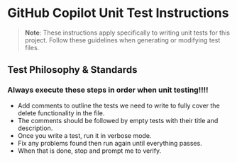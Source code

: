 # GitHub Copilot Unit Test Instructions

> **Note**: These instructions apply specifically to writing unit tests for this project. Follow these guidelines when generating or modifying test files.

## Test Philosophy & Standards

### Always execute these steps in order when unit testing!!!!
- Add comments to outline the tests we need to write to fully cover the delete functionality in the file. 
- The comments should be followed by empty tests with their title and description. 
- Once you write a test, run it in verbose mode. 
- Fix any problems found then run again until everything passes. 
- When that is done, stop and prompt me to verify.
